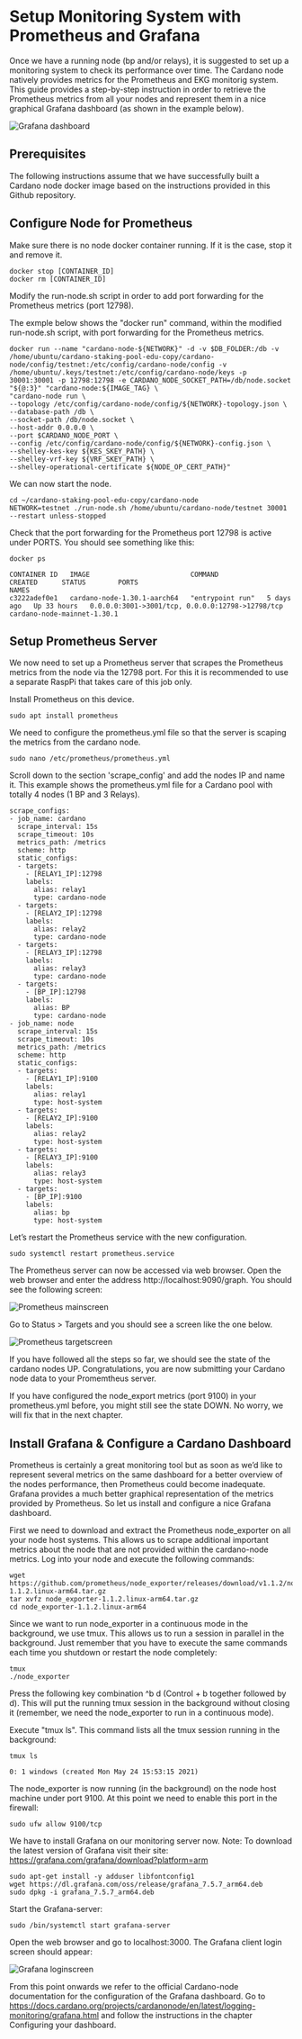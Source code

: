 # Setup Monitoring System with Prometheus and Grafana

Once we have a running node (bp and/or relays), it is suggested to set up a monitoring
system to check its performance over time. The Cardano node natively provides metrics
for the Prometheus and EKG monitorig system. This guide provides a step-by-step
instruction in order to retrieve the Prometheus metrics from all your nodes and
represent them in a nice graphical Grafana dashboard (as shown in the example below).

![Grafana dashboard](/images/grafana-dashboard-example.png "Example Grafana dashboard")

## Prerequisites

The following instructions assume that we have successfully built a Cardano node docker image
based on the instructions provided in this Github repository. 

## Configure Node for Prometheus

Make sure there is no node docker container running. If it is the case, stop it and remove it.

```
docker stop [CONTAINER_ID]
docker rm [CONTAINER_ID]
```

Modify the run-node.sh script in order to add port forwarding for the Prometheus metrics (port 12798).

The exmple below shows the "docker run" command, within the modified run-node.sh script, with port
forwarding for the Prometheus metrics. 

```
docker run --name "cardano-node-${NETWORK}" -d -v $DB_FOLDER:/db -v /home/ubuntu/cardano-staking-pool-edu-copy/cardano-node/config/testnet:/etc/config/cardano-node/config -v /home/ubuntu/.keys/testnet:/etc/config/cardano-node/keys -p 30001:30001 -p 12798:12798 -e CARDANO_NODE_SOCKET_PATH=/db/node.socket
"${@:3}" "cardano-node:${IMAGE_TAG} \
"cardano-node run \
--topology /etc/config/cardano-node/config/${NETWORK}-topology.json \
--database-path /db \
--socket-path /db/node.socket \
--host-addr 0.0.0.0 \
--port $CARDANO_NODE_PORT \
--config /etc/config/cardano-node/config/${NETWORK}-config.json \
--shelley-kes-key ${KES_SKEY_PATH} \
--shelley-vrf-key ${VRF_SKEY_PATH} \
--shelley-operational-certificate ${NODE_OP_CERT_PATH}"
```

We can now start the node.

```
cd ~/cardano-staking-pool-edu-copy/cardano-node
NETWORK=testnet ./run-node.sh /home/ubuntu/cardano-node/testnet 30001 --restart unless-stopped
```

Check that the port forwarding for the Prometheus port 12798 is active under PORTS. You should see something like this:

```
docker ps 

CONTAINER ID   IMAGE                         COMMAND            CREATED      STATUS        PORTS                                                NAMES
c3222adef0e1   cardano-node-1.30.1-aarch64   "entrypoint run"   5 days ago   Up 33 hours   0.0.0.0:3001->3001/tcp, 0.0.0.0:12798->12798/tcp          cardano-node-mainnet-1.30.1
```

## Setup Prometheus Server

We now need to set up a Prometheus server that scrapes the Prometheus metrics from the node
via the 12798 port. For this it is recommended to use a separate RaspPi that takes care of this job only.

Install Prometheus on this device.

```
sudo apt install prometheus 
```

We need to configure the prometheus.yml file so that the server is scaping the metrics from
the cardano node.

```
sudo nano /etc/prometheus/prometheus.yml 
```

Scroll down to the section 'scrape_config' and add the nodes IP and name it. 
This example shows the prometheus.yml file for a Cardano pool with totally 4 nodes (1 BP and 3 Relays).

```
scrape_configs:
- job_name: cardano
  scrape_interval: 15s
  scrape_timeout: 10s
  metrics_path: /metrics
  scheme: http
  static_configs:
  - targets:
    - [RELAY1_IP]:12798
    labels:
      alias: relay1
      type: cardano-node
  - targets:
    - [RELAY2_IP]:12798
    labels:
      alias: relay2
      type: cardano-node
  - targets:
    - [RELAY3_IP]:12798
    labels:
      alias: relay3
      type: cardano-node
  - targets:
    - [BP_IP]:12798
    labels:
      alias: BP
      type: cardano-node
- job_name: node
  scrape_interval: 15s
  scrape_timeout: 10s
  metrics_path: /metrics
  scheme: http
  static_configs:
  - targets:
    - [RELAY1_IP]:9100
    labels:
      alias: relay1
      type: host-system
  - targets:
    - [RELAY2_IP]:9100
    labels:
      alias: relay2
      type: host-system
  - targets:
    - [RELAY3_IP]:9100
    labels:
      alias: relay3
      type: host-system
  - targets:
    - [BP_IP]:9100
    labels:
      alias: bp
      type: host-system
```

Let’s restart the Prometheus service with the new configuration.

```
sudo systemctl restart prometheus.service
```

The Prometheus server can now be accessed via web browser. Open the web browser
and enter the address http://localhost:9090/graph. You should see the following screen:

![Prometheus mainscreen](/images/prometheus-main-example.png "Example Prometheus mainscreen")

Go to Status > Targets and you should see a screen like the one below.

![Prometheus targetscreen](/images/prometheus-targets-example.png "Example Prometheus targetscreen")

If you have followed all the steps so far, we should see the state of the cardano nodes UP.
Congratulations, you are now submitting your Cardano node data to your Promemtheus server.

If you have configured the node_export metrics (port 9100) in your prometheus.yml before, you might
still see the state DOWN. No worry, we will fix that in the next chapter.

## Install Grafana & Configure a Cardano Dashboard

Prometheus is certainly a great monitoring tool but as soon as we’d like to represent several
metrics on the same dashboard for a better overview of the nodes performance, then Prometheus
could become inadequate. Grafana provides a much better graphical representation of the metrics
provided by Prometheus. So let us install and configure a nice Grafana dashboard.

First we need to download and extract the Prometheus node_exporter on all your node host systems.
This allows us to scrape additional important metrics about the node that are not provided
within the cardano-node metrics. Log into your node and execute the following commands:

```
wget https://github.com/prometheus/node_exporter/releases/download/v1.1.2/node_exporter-1.1.2.linux-arm64.tar.gz
tar xvfz node_exporter-1.1.2.linux-arm64.tar.gz
cd node_exporter-1.1.2.linux-arm64
```

Since we want to run node_exporter in a continuous mode in the background, we use tmux.
This allows us to run a session in parallel in the background. Just remember that you have to
execute the same commands each time you shutdown or restart the node completely:

```
tmux
./node_exporter
```

Press the following key combination ^b d (Control + b together followed by d). This will put the running tmux session
in the background without closing it (remember, we need the node_exporter to run in a continuous mode).

Execute "tmux ls". This command lists all the tmux session running in the background:

```
tmux ls

0: 1 windows (created Mon May 24 15:53:15 2021)
```

The node_exporter is now running (in the background) on the node host machine under port 9100. 
At this point we need to enable this port in the firewall:

```
sudo ufw allow 9100/tcp
```

We have to install Grafana on our monitoring server now.
Note: To download the latest version of Grafana visit their site: https://grafana.com/grafana/download?platform=arm

```
sudo apt-get install -y adduser libfontconfig1
wget https://dl.grafana.com/oss/release/grafana_7.5.7_arm64.deb
sudo dpkg -i grafana_7.5.7_arm64.deb
```

Start the Grafana-server:

```
sudo /bin/systemctl start grafana-server
```

Open the web browser and go to localhost:3000. The Grafana client login screen should appear:

![Grafana loginscreen](/images/grafana-login-example.png "Example Grafana loginscreen")

From this point onwards we refer to the official Cardano-node documentation for the configuration
of the Grafana dashboard. Go to https://docs.cardano.org/projects/cardanonode/en/latest/logging-monitoring/grafana.html
and follow the instructions in the chapter Configuring your dashboard.









 








